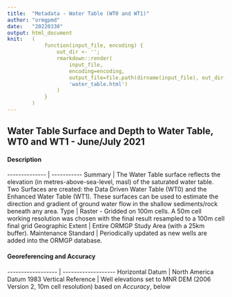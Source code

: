```yaml
---
title:  "Metadata - Water Table (WT0 and WT1)"
author: "ormgpmd"
date:   "20220330"
output: html_document
knit:   (
            function(input_file, encoding) {
                out_dir <- '';
                rmarkdown::render(
                    input_file,
                    encoding=encoding,
                    output_file=file.path(dirname(input_file), out_dir,
                    'water_table.html')
                )
            }
        )
---
```


## Water Table Surface and Depth to Water Table, WT0 and WT1 - June/July 2021

#### Description

-------------- | -----------
Summary | The Water Table surface reflects the elevation (in metres-above-sea-level, masl) of the saturated water table.  Two Surfaces are created: the Data Driven Water Table (WT0) and the Enhanced Water Table (WT1).  These surfaces can be used to estimate the direction and gradient of ground water flow in the shallow sediments/rock beneath any area.
Type | Raster - Gridded on 100m cells.  A 50m cell working resolution was chosen with the final result resampled to a 100m cell final grid
Geographic Extent | Entire ORMGP Study Area (with a 25km buffer).
Maintenance Standard | Periodically updated as new wells are added into the ORMGP database.
                    
#### Georeferencing and Accuracy

------------------ | -------------------
Horizontal Datum | North America Datum 1983
Vertical Reference | Well elevations set to MNR DEM (2006 Version 2, 10m cell resolution) based on *Accuracy*, below



